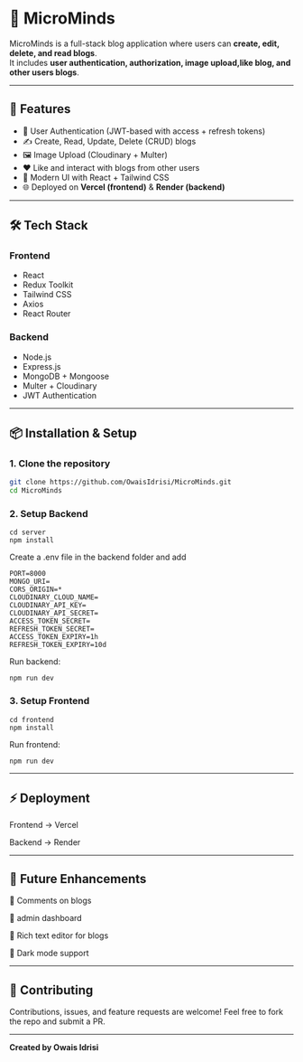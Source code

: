 # 🧠 MicroMinds

MicroMinds is a full-stack blog application where users can **create, edit, delete, and read blogs**.  
It includes **user authentication, authorization, image upload,like blog, and other users blogs**.  

---

## 🚀 Features
- 🔐 User Authentication (JWT-based with access + refresh tokens)
- ✍️ Create, Read, Update, Delete (CRUD) blogs
- 🖼️ Image Upload (Cloudinary + Multer)
- ❤️ Like and interact with blogs from other users
- 🎨 Modern UI with React + Tailwind CSS
- 🌐 Deployed on **Vercel (frontend)** & **Render (backend)**

---

## 🛠️ Tech Stack

### Frontend
- React
- Redux Toolkit
- Tailwind CSS
- Axios
- React Router

### Backend
- Node.js
- Express.js
- MongoDB + Mongoose
- Multer + Cloudinary
- JWT Authentication

---

## 📦 Installation & Setup

### 1. Clone the repository
```bash
git clone https://github.com/OwaisIdrisi/MicroMinds.git
cd MicroMinds
```
### 2. Setup Backend
```
cd server
npm install
```
Create a .env file in the backend folder and add
```
PORT=8000
MONGO_URI=
CORS_ORIGIN=*
CLOUDINARY_CLOUD_NAME=
CLOUDINARY_API_KEY=
CLOUDINARY_API_SECRET=
ACCESS_TOKEN_SECRET=
REFRESH_TOKEN_SECRET=
ACCESS_TOKEN_EXPIRY=1h
REFRESH_TOKEN_EXPIRY=10d
```
Run backend:

```npm run dev```

### 3. Setup Frontend

```
cd frontend
npm install
```

Run frontend:

```npm run dev```


---

## ⚡ Deployment

Frontend → Vercel

Backend → Render



---

## 🔮 Future Enhancements

🌟 Comments on blogs

🌟 admin dashboard

🌟 Rich text editor for blogs

🌟 Dark mode support



---

## 🤝 Contributing

Contributions, issues, and feature requests are welcome!
Feel free to fork the repo and submit a PR.


---
 **Created by Owais Idrisi**
